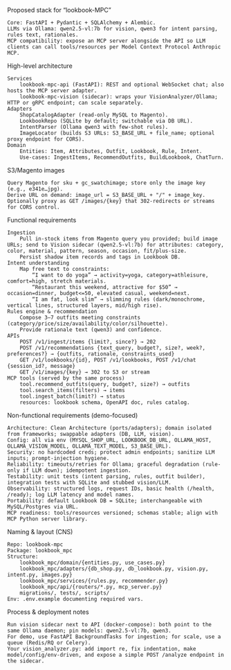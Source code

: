 Proposed stack for “lookbook-MPC”

    Core: FastAPI + Pydantic + SQLAlchemy + Alembic.
    LLMs via Ollama: qwen2.5-vl:7b for vision, qwen3 for intent parsing, rules text, rationales.
    MCP compatibility: expose an MCP server alongside the API so LLM clients can call tools/resources per Model Context Protocol Anthropic MCP.

High-level architecture

    Services
        lookbook-mpc-api (FastAPI): REST and optional WebSocket chat; also hosts the MCP server adapter.
        lookbook-mpc-vision (sidecar): wraps your VisionAnalyzer/Ollama; HTTP or gRPC endpoint; can scale separately.
    Adapters
        ShopCatalogAdapter (read-only MySQL to Magento).
        LookbookRepo (SQLite by default; switchable via DB URL).
        IntentParser (Ollama qwen3 with few-shot rules).
        ImageLocator (builds S3 URLs: S3_BASE_URL + file_name; optional proxy endpoint for CORS).
    Domain
        Entities: Item, Attributes, Outfit, Lookbook, Rule, Intent.
        Use-cases: IngestItems, RecommendOutfits, BuildLookbook, ChatTurn.

S3/Magento images

    Query Magento for sku + gc_swatchimage; store only the image key (e.g., e341e…jpg).
    Derive URL on demand: image_url = S3_BASE_URL + "/" + image_key.
    Optionally proxy as GET /images/{key} that 302-redirects or streams for CORS control.

Functional requirements

    Ingestion
        Pull in-stock items from Magento query you provided; build image URLs; send to Vision sidecar (qwen2.5-vl:7b) for attributes: category, color, material, pattern, season, occasion, fit/plus-size.
        Persist shadow item records and tags in Lookbook DB.
    Intent understanding
        Map free text to constraints:
            “I want to do yoga” → activity=yoga, category=athleisure, comfort=high, stretch materials.
            “Restaurant this weekend, attractive for $50” → occasion=dinner, budget<=50, elevated casual, weekend=next.
            “I am fat, look slim” → slimming rules (dark/monochrome, vertical lines, structured layers, mid/high rise).
    Rules engine & recommendation
        Compose 3–7 outfits meeting constraints (category/price/size/availability/color/silhouette).
        Provide rationale text (qwen3) and confidence.
    APIs
        POST /v1/ingest/items {limit?, since?} → 202
        POST /v1/recommendations {text_query, budget?, size?, week?, preferences?} → {outfits, rationale, constraints_used}
        GET /v1/lookbooks/{id}, POST /v1/lookbooks, POST /v1/chat {session_id?, message}
        GET /v1/images/{key} → 302 to S3 or stream
    MCP tools (served by the same process)
        tool.recommend_outfits(query, budget?, size?) → outfits
        tool.search_items(filters) → items
        tool.ingest_batch(limit?) → status
        resources: lookbook schema, OpenAPI doc, rules catalog.

Non-functional requirements (demo-focused)

    Architecture: Clean Architecture (ports/adapters); domain isolated from frameworks; swappable adapters (DB, LLM, vision).
    Config: all via env (MYSQL_SHOP_URL, LOOKBOOK_DB_URL, OLLAMA_HOST, OLLAMA_VISION_MODEL, OLLAMA_TEXT_MODEL, S3_BASE_URL).
    Security: no hardcoded creds; protect admin endpoints; sanitize LLM inputs; prompt-injection hygiene.
    Reliability: timeouts/retries for Ollama; graceful degradation (rule-only if LLM down); idempotent ingestion.
    Testability: unit tests (intent parsing, rules, outfit builder), integration tests with SQLite and stubbed vision/LLM.
    Observability: structured logs, request IDs, basic health (/health, /ready); log LLM latency and model names.
    Portability: default Lookbook DB = SQLite; interchangeable with MySQL/Postgres via URL.
    MCP readiness: tools/resources versioned; schemas stable; align with MCP Python server library.

Naming & layout (CNS)

    Repo: lookbook-mpc
    Package: lookbook_mpc
    Structure:
        lookbook_mpc/domain/{entities.py, use_cases.py}
        lookbook_mpc/adapters/{db_shop.py, db_lookbook.py, vision.py, intent.py, images.py}
        lookbook_mpc/services/{rules.py, recommender.py}
        lookbook_mpc/api/{routers/*.py, mcp_server.py}
        migrations/, tests/, scripts/
    Env: .env.example documenting required vars.

Process & deployment notes

    Run vision sidecar next to API (docker-compose): both point to the same Ollama daemon; pin models: qwen2.5-vl:7b, qwen3.
    For demo, use FastAPI BackgroundTasks for ingestion; for scale, use a queue (Redis/RQ or Celery).
    Your vision_analyzer.py: add import re, fix indentation, make model/config/env-driven, and expose a simple POST /analyze endpoint in the sidecar.